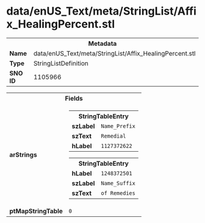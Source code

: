 <h1>data/enUS_Text/meta/StringList/Affix_HealingPercent.stl</h1><table><tr><th colspan="100%">Metadata</th></tr><tr><td><b>Name</b></td><td>data/enUS_Text/meta/StringList/Affix_HealingPercent.stl</td></tr><tr><td><b>Type</b></td><td>StringListDefinition</td></tr><tr><td><b>SNO ID</b></td><td>1105966</td></tr></table>

<table><tr><th colspan="100%">Fields</th></tr><tr><td><b>arStrings</b></td><td><table><tr><th colspan="100%">StringTableEntry</th></tr><tr><td><b>szLabel</b></td><td><code>Name_Prefix</code></td></tr><tr><td><b>szText</b></td><td><code>Remedial</code></td></tr><tr><td><b>hLabel</b></td><td><code>1127372622</code></td></tr></table>


<table><tr><th colspan="100%">StringTableEntry</th></tr><tr><td><b>hLabel</b></td><td><code>1248372501</code></td></tr><tr><td><b>szLabel</b></td><td><code>Name_Suffix</code></td></tr><tr><td><b>szText</b></td><td><code>of Remedies</code></td></tr></table>


</td></tr><tr><td><b>ptMapStringTable</b></td><td><code>0</code></td></tr></table>

